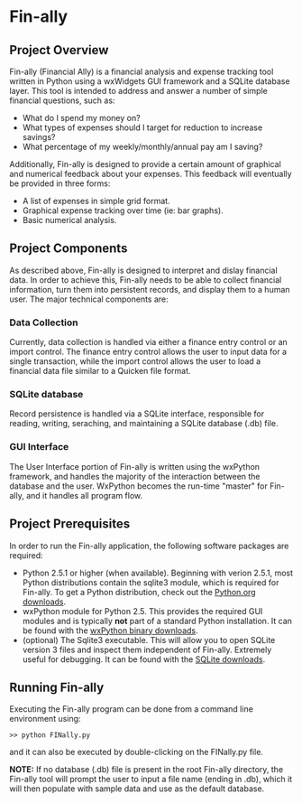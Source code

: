 # Fin-ally #
## Project Overview ##
Fin-ally (Financial Ally) is a financial analysis and expense tracking tool written in Python using a wxWidgets GUI framework and a SQLite database layer. This tool is intended to address and answer a number of simple financial questions, such as:

  * What do I spend my money on?
  * What types of expenses should I target for reduction to increase savings?
  * What percentage of my weekly/monthly/annual pay am I saving?

Additionally, Fin-ally is designed to provide a certain amount of graphical and numerical feedback about your expenses. This feedback will eventually be provided in three forms:

  * A list of expenses in simple grid format.
  * Graphical expense tracking over time (ie: bar graphs).
  * Basic numerical analysis.

## Project Components ##
As described above, Fin-ally is designed to interpret and dislay financial data. In order to achieve this, Fin-ally needs to be able to collect financial information, turn them into persistent records, and display them to a human user. The major technical components are:

### Data Collection ###
Currently, data collection is handled via either a finance entry control or an import control. The finance entry control allows the user to input data for a single transaction, while the import control allows the user to load a financial data file similar to a Quicken file format.
### SQLite database ###
Record persistence is handled via a SQLite interface, responsible for reading, writing, seraching, and maintaining a SQLite database (.db) file.
### GUI Interface ###
The User Interface portion of Fin-ally is written using the wxPython framework, and handles the majority of the interaction between the database and the user. WxPython becomes the run-time "master" for Fin-ally, and it handles all program flow.

## Project Prerequisites ##
In order to run the Fin-ally application, the following software packages are required:

  * Python 2.5.1 or higher (when available). Beginning with verion 2.5.1, most Python distributions contain the sqlite3 module, which is required for Fin-ally. To get a Python distribution, check out the [Python.org downloads](http://www.python.org/download/).
  * wxPython module for Python 2.5. This provides the required GUI modules and is typically **not** part of a standard Python installation. It can be found with the [wxPython binary downloads](http://www.wxpython.org/download.php#binaries).
  * (optional) The Sqlite3 executable. This will allow you to open SQLite version 3 files and inspect them independent of Fin-ally. Extremely useful for debugging. It can be found with the [SQLite downloads](http://www.sqlite.org/download.html).

## Running Fin-ally ##
Executing the Fin-ally program can be done from a command line environment using:

`>> python FINally.py`

and it can also be executed by double-clicking on the FINally.py file.

**NOTE:** If no database (.db) file is present in the root Fin-ally directory, the Fin-ally tool will prompt the user to input a file name (ending in .db), which it will then populate with sample data and use as the default database.